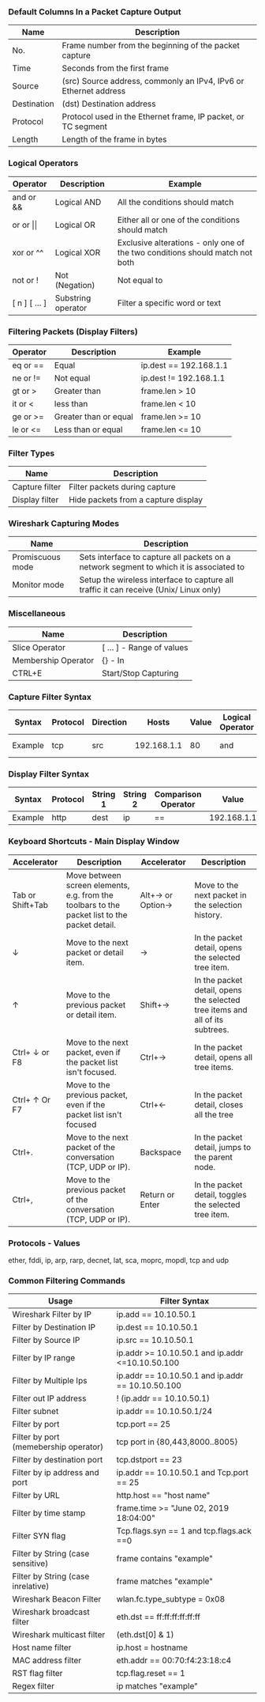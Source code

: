 ### Default Columns In a Packet Capture Output

Name | Description
---|---
No.	| Frame number from the beginning of the packet capture
Time | Seconds from the first frame
Source | (src)	Source address, commonly an IPv4, IPv6 or Ethernet address
Destination | (dst)	Destination address
Protocol | Protocol used in the Ethernet frame, IP packet, or TC segment
Length	| Length of the frame in bytes


### Logical Operators

Operator | Description | Example
---|---|---
and or && | Logical AND | All the conditions should match 
or or \|\| | Logical OR | Either all or one of the conditions should match
xor or ^^ | Logical XOR	| Exclusive alterations - only one of the two conditions should match not both 
not or ! | Not (Negation) | Not equal to 
[ n ] [ … ]	| Substring operator | Filter a specific word or text 

### Filtering Packets (Display Filters)

Operator | Description | Example
---|---|---
eq or == | Equal | ip.dest  ==  192.168.1.1
ne or != | Not equal | ip.dest  !=   192.168.1.1
gt or > | Greater than | frame.len  >   10
it or < | less than	| frame.len  <   10
ge or >= | Greater than or equal | frame.len  >=   10
le or <= | Less than or equal | frame.len <=   10

### Filter Types

Name | Description
---|---
Capture filter | Filter packets during capture
Display filter | Hide packets from a capture display

### Wireshark Capturing Modes

Name | Description
---|---
Promiscuous mode | Sets interface to capture all packets on a network segment to which it is associated to
Monitor mode | Setup the wireless interface to capture all traffic it can receive (Unix/ Linux only)

### Miscellaneous

Name | Description
---|---
Slice Operator | [ … ] - Range of values
Membership Operator | {} - In
CTRL+E | Start/Stop Capturing

### Capture Filter Syntax

Syntax | Protocol | Direction | Hosts | Value | Logical Operator |Expressions
---|---|---|---|---|---|---
Example | tcp | src | 192.168.1.1 | 80 | and | tcp dst 202.164.30.1

### Display Filter Syntax

Syntax | Protocol | String 1 | String 2 | Comparison Operator | Value | Logical Operator | Expressions
---|---|---|---|---|---|---|---
Example | http | dest | ip | == | 192.168.1.1 | and | tcp port

### Keyboard Shortcuts - Main Display Window

Accelerator | Description | Accelerator | Description
---|---|---|---
Tab or Shift+Tab | Move between screen elements, e.g. from the toolbars to the packet list to the packet detail. | Alt+→ or Option→ |Move to the next packet in the selection history.
↓ | Move to the next packet or detail item. | → | In the packet detail, opens the selected tree item.
↑ | Move to the previous packet or detail item. | Shift+→ | In the packet detail, opens the selected tree items and all of its subtrees.
Ctrl+ ↓ or F8 | Move to the next packet, even if the packet list isn't focused. | Ctrl+→ | In the packet detail, opens all tree items.
Ctrl+ ↑ Or F7 | Move to the previous packet, even if the packet list isn't focused | Ctrl+← | In the packet detail, closes all the tree
Ctrl+. | Move to the next packet of the conversation (TCP, UDP or IP). | Backspace |In the packet detail, jumps to the parent node.
Ctrl+, | Move to the previous packet of the conversation (TCP, UDP or IP). | Return or Enter | In the packet detail, toggles the selected tree item.

### Protocols - Values

ether,  fddi,  ip,  arp,  rarp,  decnet,  lat, sca,  moprc,  mopdl,  tcp  and  udp

### Common Filtering Commands

Usage | Filter Syntax
---|---
Wireshark Filter by IP | ip.add == 10.10.50.1
Filter by Destination IP | ip.dest == 10.10.50.1
Filter by Source IP | ip.src == 10.10.50.1
Filter by IP range | ip.addr >= 10.10.50.1 and ip.addr <=10.10.50.100
Filter by Multiple Ips | ip.addr == 10.10.50.1 and ip.addr == 10.10.50.100
Filter out IP address | ! (ip.addr == 10.10.50.1)
Filter subnet | ip.addr == 10.10.50.1/24
Filter by port | tcp.port == 25
Filter by port (memebership operator) |  tcp port in {80,443,8000..8005}
Filter by destination port | tcp.dstport == 23
Filter by ip address and port | ip.addr == 10.10.50.1 and Tcp.port == 25
Filter by URL | http.host == "host name"
Filter by time stamp | frame.time >= "June 02, 2019 18:04:00"
Filter SYN flag | Tcp.flags.syn == 1 and tcp.flags.ack ==0
Filter by String (case sensitive) | frame contains "example"
Filter by String (case inrelative) | frame matches "example"
Wireshark Beacon Filter | wlan.fc.type_subtype = 0x08
Wireshark broadcast filter | eth.dst == ff:ff:ff:ff:ff:ff
Wireshark multicast filter | (eth.dst[0] & 1)
Host name filter | ip.host = hostname
MAC address filter | eth.addr == 00:70:f4:23:18:c4
RST flag filter | tcp.flag.reset == 1
Regex filter | ip matches "example"
